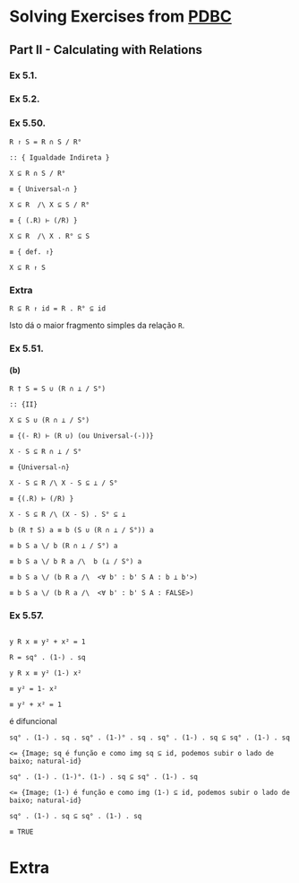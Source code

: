 # Solving Exercises from [PDBC](https://www4.di.uminho.pt/~jno/ps/pdbc.pdf)
## Part II - Calculating with Relations

### Ex 5.1.



### Ex 5.2.

### Ex 5.50.

```
R ↾ S = R ∩ S / R°

:: { Igualdade Indireta }

X ⊆ R ∩ S / R°

≡ { Universal-∩ }

X ⊆ R  /\ X ⊆ S / R°

≡ { (.R) ⊢ (/R) }

X ⊆ R  /\ X . R° ⊆ S

≡ { def. ↾}

X ⊆ R ↾ S

```

### Extra

```
R ⊆ R ↾ id = R . R° ⊆ id
```
Isto dá o maior fragmento simples da relação `R`. 


### Ex 5.51.

#### (b)

```
R † S = S ∪ (R ∩ ⊥ / S°)

:: {II}

X ⊆ S ∪ (R ∩ ⊥ / S°)

≡ {(- R) ⊢ (R ∪) (ou Universal-(-))}  

X - S ⊆ R ∩ ⊥ / S°

≡ {Universal-∩}

X - S ⊆ R /\ X - S ⊆ ⊥ / S°

≡ {(.R) ⊢ (/R) }

X - S ⊆ R /\ (X - S) . S° ⊆ ⊥

```

```
b (R † S) a ≡ b (S ∪ (R ∩ ⊥ / S°)) a

≡ b S a \/ b (R ∩ ⊥ / S°) a

≡ b S a \/ b R a /\  b (⊥ / S°) a

≡ b S a \/ (b R a /\  <∀ b' : b' S A : b ⊥ b'>)

≡ b S a \/ (b R a /\  <∀ b' : b' S A : FALSE>)

```
### Ex 5.57.

```

y R x ≡ y² + x² = 1

R = sq° . (1-) . sq

y R x ≡ y² (1-) x² 

≡ y² = 1- x² 

≡ y² + x² = 1 

```

é difuncional


```
sq° . (1-) . sq . sq° . (1-)° . sq . sq° . (1-) . sq ⊆ sq° . (1-) . sq

<= {Image; sq é função e como img sq ⊆ id, podemos subir o lado de baixo; natural-id}

sq° . (1-) . (1-)°. (1-) . sq ⊆ sq° . (1-) . sq

<= {Image; (1-) é função e como img (1-) ⊆ id, podemos subir o lado de baixo; natural-id}

sq° . (1-) . sq ⊆ sq° . (1-) . sq

≡ TRUE

```

# Extra


